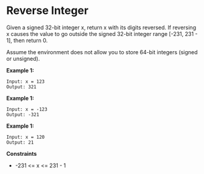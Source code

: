 # Reverse Integer

Given a signed 32-bit integer x, return x with its digits reversed. If reversing x causes the value to go outside the signed 32-bit integer range [-231, 231 - 1], then return 0.

Assume the environment does not allow you to store 64-bit integers (signed or unsigned).

**Example 1:**

    Input: x = 123
    Output: 321

**Example 1:**

    Input: x = -123
    Output: -321

**Example 1:**

    Input: x = 120
    Output: 21

**Constraints**

- -231 <= x <= 231 - 1
